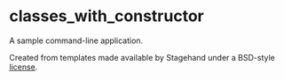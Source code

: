 # classes_with_constructor

A sample command-line application.

Created from templates made available by Stagehand under a BSD-style
[license](https://github.com/dart-lang/stagehand/blob/master/LICENSE).
